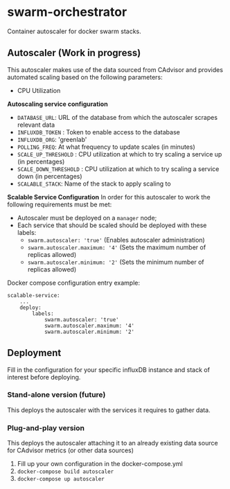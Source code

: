 # swarm-orchestrator
Container autoscaler for docker swarm stacks.

## Autoscaler (Work in progress)
This autoscaler makes use of the data sourced from CAdvisor and provides automated scaling based on the following parameters:
- CPU Utilization

**Autoscaling service configuration**
- `DATABASE_URL`: URL of the database from which the autoscaler scrapes relevant data
- `INFLUXDB_TOKEN` : Token to enable access to the database
- `INFLUXDB_ORG`: 'greenlab'
- `POLLING_FREQ`: At what frequency to update scales (in minutes)
- `SCALE_UP_THRESHOLD` : CPU utilization at which to try scaling a service up (in percentages)
- `SCALE_DOWN_THRESHOLD` : CPU utilization at which to try scaling a service down (in percentages)
- `SCALABLE_STACK`: Name of the stack to apply scaling to

**Scalable Service Configuration**
In order for this autoscaler to work the following requirements must be met:
- Autoscaler must be deployed on a `manager` node;
- Each service that should be scaled should be deployed with these labels:
  - `swarm.autoscaler: 'true'` (Enables autoscaler administration)
  - `swarm.autoscaler.maximum: '4'` (Sets the maximum number of replicas allowed)
  - `swarm.autoscaler.minimum: '2'` (Sets the minimum number of replicas allowed)

Docker compose configuration entry example:
```docker
scalable-service:
    ...
    deploy:
        labels:
            swarm.autoscaler: 'true'
            swarm.autoscaler.maximum: '4'
            swarm.autoscaler.minimum: '2'
```

## Deployment

Fill in the configuration for your specific influxDB instance and stack of interest before deploying.

### Stand-alone version (future)
This deploys the autoscaler with the services it requires to gather data.

### Plug-and-play version
This deploys the autoscaler attaching it to an already existing data source for CAdvisor metrics (or other data sources)

1. Fill up your own configuration in the docker-compose.yml
2. `docker-compose build autoscaler`
3. `docker-compose up autoscaler`


